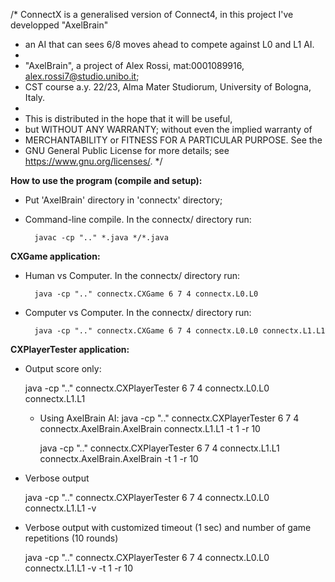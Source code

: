 /* ConnectX is a generalised version of Connect4, in this project I've developped "AxelBrain"
 * an AI that can sees 6/8 moves ahead to compete against L0 and L1 AI.
 *
 * "AxelBrain", a project of Alex Rossi, mat:0001089916, alex.rossi7@studio.unibo.it;
 *  CST course a.y. 22/23, Alma Mater Studiorum, University of Bologna, Italy.
 *
 *  This  is distributed in the hope that it will be useful,
 *  but WITHOUT ANY WARRANTY; without even the implied warranty of
 *  MERCHANTABILITY or FITNESS FOR A PARTICULAR PURPOSE.  See the
 *  GNU General Public License for more details; see <https://www.gnu.org/licenses/>.
 */

**How to use the program (compile and setup):**
- Put 'AxelBrain' directory in 'connectx' directory;
- Command-line compile.  In the connectx/ directory run:

		javac -cp ".." *.java */*.java


**CXGame application:**

- Human vs Computer.  In the connectx/ directory run:
	
		java -cp ".." connectx.CXGame 6 7 4 connectx.L0.L0


- Computer vs Computer. In the connectx/ directory run:

		java -cp ".." connectx.CXGame 6 7 4 connectx.L0.L0 connectx.L1.L1


**CXPlayerTester application:**

- Output score only:

	java -cp ".." connectx.CXPlayerTester 6 7 4 connectx.L0.L0 connectx.L1.L1
	
	- Using AxelBrain AI:
		java -cp ".." connectx.CXPlayerTester 6 7 4 connectx.AxelBrain.AxelBrain connectx.L1.L1 -t 1 -r 10

		java -cp ".." connectx.CXPlayerTester 6 7 4 connectx.L1.L1 connectx.AxelBrain.AxelBrain -t 1 -r 10


- Verbose output

	java -cp ".." connectx.CXPlayerTester 6 7 4 connectx.L0.L0 connectx.L1.L1 -v


- Verbose output with customized timeout (1 sec) and number of game repetitions (10 rounds)

	java -cp ".." connectx.CXPlayerTester 6 7 4 connectx.L0.L0 connectx.L1.L1 -v -t 1 -r 10
